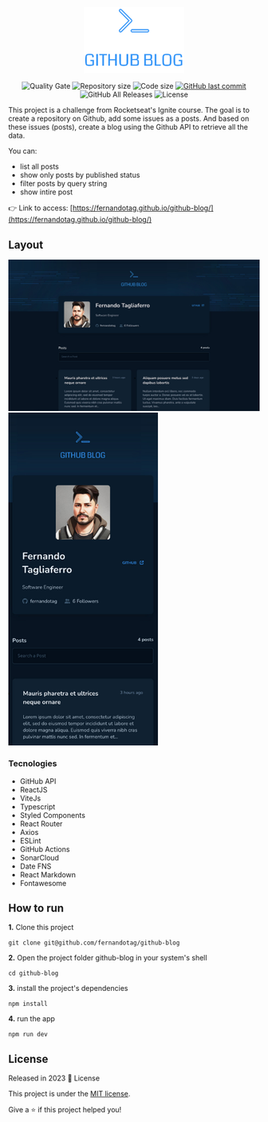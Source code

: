 <p align="center">
  <img src="./src/assets/logo.svg" width="200px">
</p>
<p align="center">	
  <img alt="Quality Gate" src="https://sonarcloud.io/api/project_badges/measure?project=fernandotag_github-blog&metric=alert_status">
  <img alt="Repository size" src="https://img.shields.io/github/repo-size/fernandotag/github-blog?color=273FAD">
  <img alt="Code size" src="https://img.shields.io/github/languages/code-size/fernandotag/github-blog?color=273FAD">
  <a href="https://github.com/fernandotag/github-blog/commits/main">
    <img alt="GitHub last commit" src="https://img.shields.io/github/last-commit/fernandotag/github-blog?color=273FAD">
  </a> 
  <img alt="GitHub All Releases" src="https://img.shields.io/github/downloads/fernandotag/github-blog/total?logo=GitHub&style=flat&color=273FAD">
  <img alt="License" src="https://img.shields.io/badge/license-MIT-273FAD">
</p>

This project is a challenge from Rocketseat's Ignite course. The goal is to create a repository on Github, add some issues as a posts. And based on these issues (posts), create a blog using the Github API to retrieve all the data.

You can:
- list all posts
- show only posts by published status
- filter posts by query string
- show intire post

👉 Link to access: [https://fernandotag.github.io/github-blog/](https://fernandotag.github.io/github-blog/)

## Layout

<img width="1024" alt="Web screenshot" src=".github/assets/web-screenshot.jpg">
<br />
<img width="300" alt="Mobile screenshot" src=".github/assets/mobile-screenshot.jpg">

### Tecnologies

- GitHub API
- ReactJS
- ViteJs
- Typescript
- Styled Components
- React Router
- Axios
- ESLint
- GitHub Actions
- SonarCloud
- Date FNS
- React Markdown
- Fontawesome

## How to run
**1.** Clone this project
```
git clone git@github.com/fernandotag/github-blog
``` 
**2.** Open the project folder github-blog in your system's shell
```
cd github-blog
``` 
**3.** install the project's dependencies
```
npm install
```
**4.** run the app
```
npm run dev
```

## License

Released in 2023 :closed_book: License

This project is under the [MIT license](./LICENSE).

Give a ⭐️ if this project helped you!
